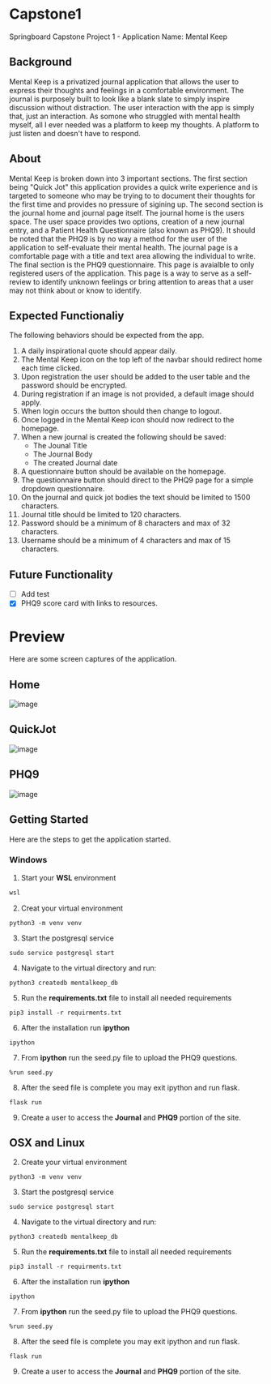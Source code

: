 # Capstone1
Springboard Capstone Project 1 - Application Name: Mental Keep



## Background
Mental Keep is a privatized journal application that allows the user to express their thoughts and feelings in a comfortable environment. The journal is purposely built to look like a blank slate to simply inspire discussion without distraction. The user interaction with the app is simply that, just an interaction. As somone who struggled with mental health myself, all I ever needed was a platform to keep my thoughts. A platform to just listen and doesn't have to respond. 

## About
Mental Keep is broken down into 3 important sections. The first section being "Quick Jot" this application provides a quick write experience and is targeted to someone who may be trying to to document their thoughts for the first time and provides no pressure of sigining up. The second section is the journal home and journal page itself. The journal home is the users space. The user space provides two options, creation of a new journal entry, and a Patient Health Questionnaire (also known as PHQ9). It should be noted that the PHQ9 is by no way a method for the user of the application to self-evaluate their mental health. The journal page is a comfortable page with a title and text area allowing the individual to write. The final section is the PHQ9 questionnaire. This page is avaialble to only registered users of the application. This page is a way to serve as a self-review to identify unknown feelings or bring attention to areas that a user may not think about or know to identify.

## Expected Functionaliy
The following behaviors should be expected from the app.
1. A daily inspirational quote should appear daily.
2. The Mental Keep icon on the top left of the navbar should redirect home each time clicked.
3. Upon registration the user should be added to the user table and the password should be encrypted.
4. During registration if an image is not provided, a default image should apply.
5. When login occurs the button should then change to logout.
6. Once logged in the Mental Keep icon should now redirect to the homepage.
7. When a new journal is created the following should be saved:
    - The Jounal Title
    - The Journal Body
    - The created Journal date
8. A questionnaire button should be available on the homepage.
9. The questionnaire button should direct to the PHQ9 page for a simple dropdown questionnaire.
10. On the journal and quick jot bodies the text should be limited to 1500 characters.
11. Journal title should be limited to 120 characters.
12. Password should be a minimum of 8 characters and max of 32 characters.
13. Username should be a minimum of 4 characters and max of 15 characters.

## Future Functionality
- [ ] Add test
- [x] PHQ9 score card with links to resources.

# Preview
Here are some screen captures of the application.

## Home
![image](https://user-images.githubusercontent.com/83305789/183249611-da16b7c8-c905-44d2-b27d-af3b297f4621.png)

## QuickJot
![image](https://user-images.githubusercontent.com/83305789/183249640-15c9b818-91e3-4600-8357-21ede6567e87.png)

## PHQ9
![image](https://user-images.githubusercontent.com/83305789/183249667-68e36778-69c0-46b3-9e0a-adf1c31bb83c.png)

## Getting Started 
Here are the steps to get the application started.

### Windows
1. Start your **WSL** environment
```cmd
wsl
```
2. Creat your virtual environment
```terminal
python3 -m venv venv
```
3. Start the postgresql service
```terminal
sudo service postgresql start
```
4. Navigate to the virtual directory and run:
```terminal
python3 createdb mentalkeep_db
```
5. Run the **requirements.txt** file to install all needed requirements
```terminal
pip3 install -r requirments.txt
```
6. After the installation run **ipython**
```terminal
ipython
```
7. From **ipython** run the seed.py file to upload the PHQ9 questions.
```ipython
%run seed.py
```
8. After the seed file is complete you may exit ipython and run flask.
```terminal
flask run
```
9. Create a user to access the **Journal** and **PHQ9** portion of the site.

## OSX and Linux

2. Create your virtual environment
```terminal
python3 -m venv venv
```
3. Start the postgresql service
```terminal
sudo service postgresql start
```
4. Navigate to the virtual directory and run:
```terminal
python3 createdb mentalkeep_db
```
5. Run the **requirements.txt** file to install all needed requirements
```terminal
pip3 install -r requirments.txt
```
6. After the installation run **ipython**
```terminal
ipython
```
7. From **ipython** run the seed.py file to upload the PHQ9 questions.
```ipython
%run seed.py
```
8. After the seed file is complete you may exit ipython and run flask.
```terminal
flask run
```
9. Create a user to access the **Journal** and **PHQ9** portion of the site.
